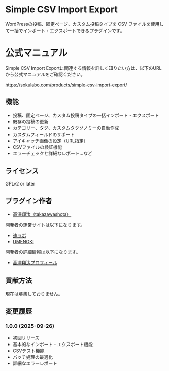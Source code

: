 # Simple CSV Import Export

WordPressの投稿、固定ページ、カスタム投稿タイプを CSV ファイルを使用して一括でインポート・エクスポートできるプラグインです。

# 公式マニュアル

Simple CSV Import Exportに関連する情報を詳しく知りたい方は、以下のURLから公式マニュアルをご確認ください。

https://sokulabo.com/products/simple-csv-import-export/

## 機能

- 投稿、固定ページ、カスタム投稿タイプの一括インポート・エクスポート
- 既存の投稿の更新
- カテゴリー、タグ、カスタムタクソノミーの自動作成
- カスタムフィールドのサポート
- アイキャッチ画像の設定（URL指定）
- CSVファイルの検証機能
- エラーチェックと詳細なレポート...など

## ライセンス

GPLv2 or later

## プラグイン作者

- [高澤翔汰（takazawashota）](https://github.com/takazawashota)

開発者の運営サイトは以下になります。

- [速ラボ](https://sokulabo.com)
- [UMENOKI](https://ume-noki.com)

開発者の詳細情報は以下になります。

- [高澤翔汰プロフィール](https://ume-noki.com/operator/)

## 貢献方法

現在は募集しておりません。

## 変更履歴

### 1.0.0 (2025-09-26)
- 初回リリース
- 基本的なインポート・エクスポート機能
- CSVテスト機能
- バッチ処理の最適化
- 詳細なエラーレポート
